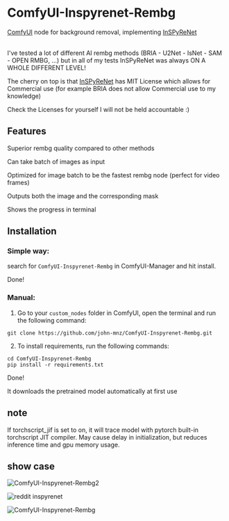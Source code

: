 ﻿# ComfyUI-Inspyrenet-Rembg
[ComfyUI](https://github.com/comfyanonymous/ComfyUI) node for background removal, implementing [InSPyReNet](https://github.com/plemeri/InSPyReNet)
</br></br>

I've tested a lot of different AI rembg methods (BRIA - U2Net - IsNet - SAM - OPEN RMBG, ...) but in all of my tests InSPyReNet was always ON A WHOLE DIFFERENT LEVEL!

The cherry on top is that [InSPyReNet](https://github.com/plemeri/InSPyReNet) has MIT License which allows for Commercial use (for example BRIA does not allow Commercial use to my knowledge)

Check the Licenses for yourself I will not be held accountable :)

## Features

Superior rembg quality compared to other methods

Can take batch of images as input

Optimized for image batch to be the fastest rembg node (perfect for video frames)

Outputs both the image and the corresponding mask

Shows the progress in terminal


## Installation 

### Simple way:

search for  `ComfyUI-Inspyrenet-Rembg` in ComfyUI-Manager and hit install.

Done!

### Manual:

1. Go to your `custom_nodes` folder in ComfyUI, open the terminal and run the following command:

```
git clone https://github.com/john-mnz/ComfyUI-Inspyrenet-Rembg.git
```

2. To install requirements, run the following commands:

```
cd ComfyUI-Inspyrenet-Rembg
pip install -r requirements.txt
```
Done!

It downloads the pretrained model automatically at first use

## note 
If torchscript_jif is set to on, it will trace model with pytorch built-in torchscript JIT compiler. May cause delay in initialization, but reduces inference time and gpu memory usage.

## show case 
![ComfyUI-Inspyrenet-Rembg2](https://github.com/user-attachments/assets/f68ec1ae-5c64-4ded-899b-10dfb783d5eb)

![reddit inspyrenet](https://github.com/user-attachments/assets/bbc36135-1913-4ba3-83e4-6ab86e65ec98)

![ComfyUI-Inspyrenet-Rembg](https://github.com/user-attachments/assets/e1817609-7645-4d72-b187-0cf5e74cb6c5)

